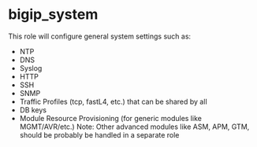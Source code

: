 bigip_system
=============

This role will configure general system settings such as:

- NTP
- DNS
- Syslog
- HTTP
- SSH
- SNMP
- Traffic Profiles (tcp, fastL4, etc.) that can be shared by all
- DB keys 
- Module Resource Provisioning (for generic modules like MGMT/AVR/etc.)
     Note: Other advanced modules like ASM, APM, GTM, should be probably be handled in a separate role
